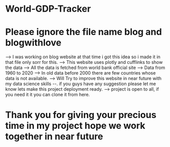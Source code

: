 # World-GDP-Tracker
# Please ignore the file name blog and blogwithlove 
--> I was working on blog website at that time i got this idea so i made it in that file only sorr for this.
--> This website uses plotly and cufflinks to show the data
--> All the data is fetched from world bank official site
--> Data from 1960 to 2020 
--> In old data before 2000 there are few countries whose data is not available.
--> Will Try to improve this website in near future with my data science skills 
--. if you guys have any suggestion please let me know lets make this project deployment ready.
--> project is open to all, if you need it it you can clone it from here.
# Thank you for giving your precious time in my project hope we work together in near future
